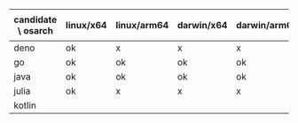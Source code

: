 | candidate \ osarch | linux/x64 | linux/arm64 | darwin/x64 | darwin/arm64 | win/x64 | 备注 |
| ------------------ | ----------- | ------------ | ---------- | --------- | ------- | ---- |
|deno | ok | x| x| x| x|
|go | ok | ok | ok | ok | x|
|java | ok | ok | ok | ok | ok |
|julia | ok | x| x| x| ok |
|kotlin 

